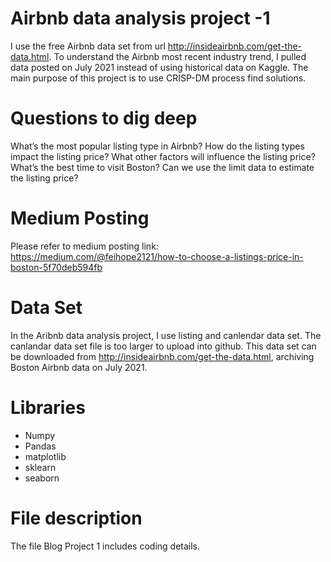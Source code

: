 # Airbnb data analysis project -1
I use the free Airbnb data set from url http://insideairbnb.com/get-the-data.html. To understand the Airbnb most recent industry trend, I pulled data posted on July 2021 instead of using historical data on Kaggle. 
The main purpose of this project is to use CRISP-DM process find solutions.

# Questions to dig deep
What’s the most popular listing type in Airbnb? How do the listing types impact the listing price?
What other factors will influence the listing price?
What’s the best time to visit Boston?
Can we use the limit data to estimate the listing price?

# Medium Posting
Please refer to medium posting link: https://medium.com/@feihope2121/how-to-choose-a-listings-price-in-boston-5f70deb594fb

# Data Set
In the Aribnb data analysis project, I use listing and canlendar data set. The canlandar data set file is too larger to upload into github. This data set can be downloaded from http://insideairbnb.com/get-the-data.html, archiving Boston Airbnb data on July 2021.

# Libraries
- Numpy
- Pandas
- matplotlib
- sklearn
- seaborn

# File description
The file Blog Project 1 includes coding details.  

